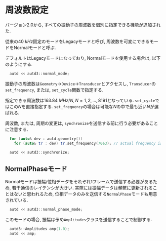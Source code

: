 # 周波数設定

バージョン2.0から, すべての振動子の周波数を個別に指定できる機能が追加された.

従来の$\SI{40}{kHz}$固定のモードをLegacyモードと呼び, 周波数を可変にできるモードをNormalモードと呼ぶ.

デフォルトはLegacyモードになっており, Normalモードを使用する場合は, 以下のようにする.

```cpp
  autd << autd3::normal_mode;
```

振動子の周波数は`Geometry`→`Device`→`Transducer`とアクセスし, `Transducer`の`set_frequency`, または, `set_cycle`関数で指定する.

指定できる周波数は$\SI{163.84}{MHz}/N, N=1,2,...,8191$となっている.
`set_cycle`ではこの$N$を直接指定する. 
`set_frequency`の場合は可能な$N$の中で最も近い$N$が選ばれる.

周波数, または, 周期の変更は, `synchronize`を送信する前に行う必要があることに注意する.

```cpp
  for (auto& dev : autd.geometry())
    for (auto& tr : dev) tr.set_frequency(70e3); // actual frequency is 163.84MHz/2341 ~ 69987 Hz

  autd << autd3::synchronize;
```

## NormalPhaseモード

Normalモードは振幅/位相データをそれぞれ1フレームで送信する必要があるため, 若干通信のレイテンシが大きい.
実際には振幅データは頻繁に更新されることはないと思われるため, 位相データのみを送信する`NormalPhase`モードも用意されている.

```cpp
  autd << autd3::normal_phase_mode;
```

このモードの場合, 振幅は予め`Amplitudes`クラスを送信することで制御する.

```cpp
  autd3::Amplitudes amp(1.0);
  autd << amp;
```
